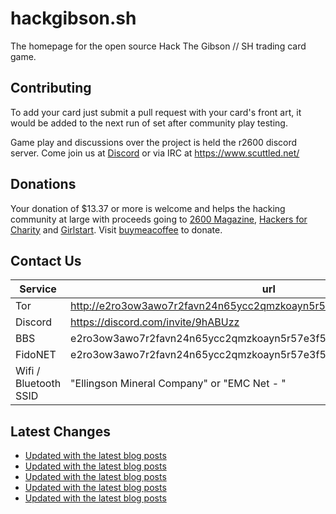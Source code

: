 # hackgibson.sh
The homepage for the open source Hack The Gibson // SH trading card game.


## Contributing

To add your card just submit a pull request with your card's front art, it would be added to the next run of set after community play testing.

Game play and discussions over the project is held the r2600 discord server. Come join us at [Discord](https://discord.com/invite/9hABUzz) or via IRC at https://www.scuttled.net/


## Donations

Your donation of $13.37 or more is welcome and helps the hacking community at large with proceeds going to [2600 Magazine](https://2600.com/), [Hackers for Charity](https://hackersforcharity.org) and [Girlstart](https://girlstart.org).  Visit [buymeacoffee](https://www.buymeacoffee.com/hackgibson.sh) to donate.


## Contact Us

Service | url
-|-
Tor | http://e2ro3ow3awo7r2favn24n65ycc2qmzkoayn5r57e3f56nvjwdcgg32ad.onion
Discord | https://discord.com/invite/9hABUzz
BBS | e2ro3ow3awo7r2favn24n65ycc2qmzkoayn5r57e3f56nvjwdcgg32ad.onion:23
FidoNET | e2ro3ow3awo7r2favn24n65ycc2qmzkoayn5r57e3f56nvjwdcgg32ad.onion:24554
Wifi / Bluetooth SSID | "Ellingson Mineral Company" or "EMC Net - <fidonet address>"

## Latest Changes
<!-- BLOG-POST-LIST:START -->
- [Updated with the latest blog posts](https://github.com/DFW2600/hackgibson.sh/commit/d107eef52209515d91188f6a1f8a7c53d90e0db5)
- [Updated with the latest blog posts](https://github.com/DFW2600/hackgibson.sh/commit/b449d2f0d20ea5d3414ce4c6eb06bfde717a5537)
- [Updated with the latest blog posts](https://github.com/DFW2600/hackgibson.sh/commit/69f3fb6a20d1a1f1b3aafab3672ddca5075e6d4a)
- [Updated with the latest blog posts](https://github.com/DFW2600/hackgibson.sh/commit/da1d2cdeb1d7e097886005d60069d13e762fd4de)
- [Updated with the latest blog posts](https://github.com/DFW2600/hackgibson.sh/commit/d78ebae77dd5604bdff63d3d4333c036d7d058bd)
<!-- BLOG-POST-LIST:END -->
